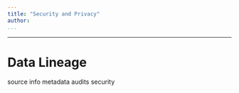 ```yaml
---
title: "Security and Privacy"
author:
...
```


---

# Data Lineage


source info
metadata
audits
security



